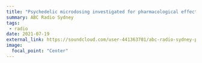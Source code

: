 ```yaml
---
title: "Psychedelic microdosing investigated for pharmacological effect on the brain"
summary: ABC Radio Sydney
tags:
 - radio
date: 2021-07-19
external_link: https://soundcloud.com/user-441363701/abc-radio-sydney-psychedelic-microdosing-investigated-for-pharmacological-effect-on-the-brain
image:
  focal_point: "Center"
---
```

